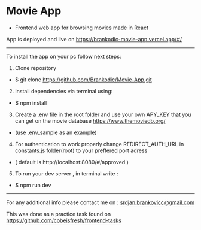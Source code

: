# Movie App
- Frontend web app for browsing movies made in React

App is deployed and live on  https://brankodic-movie-app.vercel.app/#/

---

To install the app on your pc follow next steps:

1. Clone repository
 -  $ git clone https://github.com/Brankodic/Movie-App.git

2. Install dependencies via terminal using:  
 -   $ npm install
    
3. Create a  .env  file in the root folder and use your own APY_KEY that you can get on the movie database https://www.themoviedb.org/  
 -  (use .env_sample as an example)

4. For authentication to work properly change REDIRECT_AUTH_URL in constants.js folder(root) to your preffered port adress
 -   ( default is http://localhost:8080/#/approved ) 

5. To run your dev server , in terminal write : 
 -   $ npm run dev

---

For any additional info please contact me on :
srdjan.brankovicc@gmail.com

This was done as a practice task found on https://github.com/cobeisfresh/frontend-tasks 
